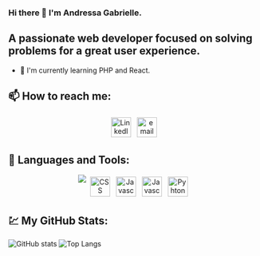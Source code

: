 ### Hi there 👋 I'm Andressa Gabrielle.

## A passionate web developer focused on solving problems for a great user experience.

- 🌱 I'm currently learning PHP and React. 

## 📫 How to reach me: 
<p align="center">
 <a href="https://www.linkedin.com/in/andressa-gabrielle-souza-611857138/" target="_blank" rel="noopener noreferrer"> <img src="https://images.vexels.com/media/users/3/137382/isolated/preview/c59b2807ea44f0d70f41ca73c61d281d-logotipo-do-iacute-cone-do-linkedin-by-vexels.png" alt="LinkedIn" height="40" style="vertical-align:top; margin:4px"></a>
 <a href="mailto:andressagss21@gmail.com"> <img src="https://www.logo.wine/a/logo/Gmail/Gmail-Logo.wine.svg" alt="email" height="40" style="vertical-align:top; margin:4px"></a>
</p>

## 🧰 Languages and Tools:
<p align="center">
<img src="![html-5](https://user-images.githubusercontent.com/25774210/132143165-b3231972-cb50-4de4-a85c-79d54affa5fd.png)">
<img src="![css](https://user-images.githubusercontent.com/25774210/132143174-3332d506-3e96-4ee1-ac53-a186a2c73814.png)" alt="CSS" height="40" style="vertical-align:top; margin:4px"> 
<img src="![sass](https://user-images.githubusercontent.com/25774210/132143181-d359b224-b15e-40d2-b1f4-5a3fa6fbd14a.png)" alt="Javascript" height="40" style="vertical-align:top; margin:4px">
 <img src="![javascript](https://user-images.githubusercontent.com/25774210/132143187-a5b9cc03-89c7-4cb4-8ba9-10210bcc496f.png)" alt="Javascript" height="40" style="vertical-align:top; margin:4px">
<img src="![python](https://user-images.githubusercontent.com/25774210/132143190-ca74e056-cefd-42b9-9e61-f26081a09712.png)" alt="Pyhton" height="40" style="vertical-align:top; margin:4px">

</p>

## 💹 My GitHub Stats: 
![GitHub stats](https://github-readme-stats.vercel.app/api?username=andressagabrielle21&show_icons=true&theme=dracula)                    ![Top Langs](https://github-readme-stats.vercel.app/api/top-langs/?username=andressagabrielle21&theme=nightowl)


